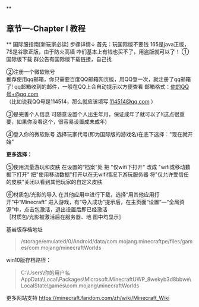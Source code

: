 **

章节一-Chapter I 教程
-------------

**
国际服指南[新玩家必读] 
步骤详情↓ 
首先：玩国际版不要钱 165是java正版，7$是谷歌正版，由于防火高墙 咋们基本上有钱也买不了，用盗版就可以了！
 ①国际版下载 
群公告有国际版下载链接，自己找


<!--more-->


 ②注册一个微软账号  
推荐使用qq邮箱，你只需要百度QQ邮箱网页版，用QQ登一次，就注册了qq邮箱了! 
qq邮箱收到的邮件，一般在QQ上会自动提示以方便查看 
邮箱格式：你的QQ号+@qq.com  
（比如说我QQ号是114514，那么就应该填写 114514@qq.com ）


<!--more-->


③是完善个人信息 
可随意设置个人出生年月，保证成年了就可以了!(这点很重要，如果你没看这个，很容易设置成未成年)  


<!--more-->


④登入你的微软账号 
选择玩家代号(即为国际版的游戏名)在底下选择："现在就开始"


<!--more-->


**更多选择：**
 
 ⑤使用流量游玩和皮肤
在设置的“档案”处 把 "仅wifi下打开" 改成 "wifi或移动数据下打开" 
把"使用移动数据"打开以在无wifi情况下游玩服务器
 将"仅允许受信任的皮肤"关闭以看到其他玩家的自定义皮肤 


<!--more-->


 ⑥材质包/光影的导入
 在其他应用中进行下载，选择“用其他应用打开”中“Minecraft” 进入游戏，有“导入成功”提示后，在主页面“设置”—“全局资源”中，点击包激活，退出设置后即已经激活  
［材质包/光影被激活后在服务器、地 图中均显示］ 


<!--more-->

基岩版存档地址

> /storage/emulated/0/Android/data/com.mojang.minecraftpe/files/games/com.mojang/minecraftWorlds

win10版存档路径：

> C:\Users\你的用户名AppData\Local\Packages\Microsoft.MinecraftUWP_8wekyb3d8bbwe\LocalState\games\com.mojang\minecraftWorlds

更多网站支持
https://minecraft.fandom.com/zh/wiki/Minecraft_Wiki



